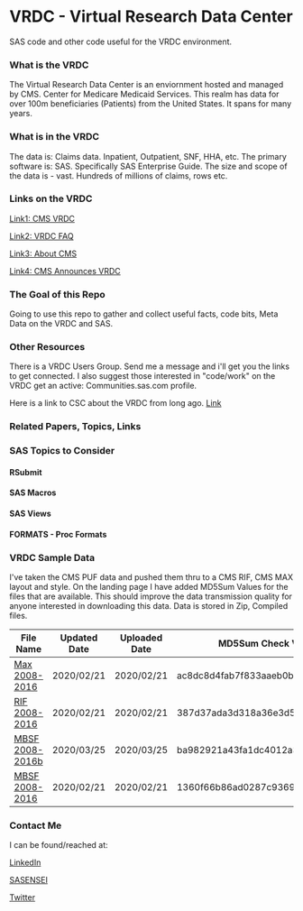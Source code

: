 # VRDC - Virtual Research Data Center
SAS code and other code useful for the VRDC environment. 

### What is the VRDC
The Virtual Research Data Center is an enviornment hosted and managed by CMS. Center for Medicare Medicaid Services.
This realm has data for over 100m beneficiaries (Patients) from the United States.
It spans for many years.

### What is in the VRDC
The data is: Claims data. Inpatient, Outpatient, SNF, HHA, etc.
The primary software is: SAS.  Specifically SAS Enterprise Guide.
The size and scope of the data is - vast. Hundreds of millions of claims, rows etc.

### Links on the VRDC
[Link1: CMS VRDC](https://www.resdac.org/cms-virtual-research-data-center-vrdc)

[Link2: VRDC FAQ](https://www.resdac.org/cms-virtual-research-data-center-vrdc-faqs)

[Link3: About CMS](https://www.cms.gov/About-CMS/Agency-Information/OMH/research-and-data/index.html)

[Link4: CMS Announces VRDC](https://www.cms.gov/newsroom/press-releases/cms-announces-new-data-sharing-tool)


### The Goal of this Repo
Going to use this repo to gather and collect useful facts, code bits, Meta Data on the VRDC and SAS.

### Other Resources
There is a VRDC Users Group.  Send me a message and i'll get you the links to get connected.
I also suggest those interested in "code/work" on the VRDC get an active: Communities.sas.com profile.

Here is a link to CSC about the VRDC from long ago. [Link](https://communities.sas.com/t5/SAS-in-Health-Care-Related/SAS-on-CCW-VRDC-Looking-to-start-a-Special-Interest-Group/td-p/356463)

### Related Papers, Topics, Links


### SAS Topics to Consider
#### RSubmit
#### SAS Macros
#### SAS Views
#### FORMATS - Proc Formats

### VRDC Sample Data
I've taken the CMS PUF data and pushed them thru to a CMS RIF, CMS MAX layout and style.
On the landing page I have added MD5Sum Values for the files that are available.
This should improve the data transmission quality for anyone interested in downloading this data.
Data is stored in Zip, Compiled files.


|File Name | Updated Date | Uploaded Date | MD5Sum Check Value|Current Version|Status/Notes|
|----------|--------------|---------------|-------------------|---------------|------------|
|[Max 2008-2016](https://ztorres.net/vrdc_data) |2020/02/21 | 2020/02/21 | ac8dc8d4fab7f833aaeb0ba75d186717 | V1|Latest|
|[RIF 2008-2016](https://ztorres.net/vrdc_data) |2020/02/21 | 2020/02/21 | 387d37ada3d318a36e3d593085da83e8 | V1|Latest|
|[MBSF 2008-2016b](https://ztorres.net/vrdc_data)|2020/03/25 | 2020/03/25 | ba982921a43fa1dc4012a3f17702cccb | V2|Latest|
|[MBSF 2008-2016](https://ztorres.net/vrdc_data)|2020/02/21 | 2020/02/21 | 1360f66b86ad0287c9369c75de7012ce | V1|Older|



### Contact Me
I can be found/reached at:

[LinkedIn](https://www.linkedin.com/in/zeketorres)

[SASENSEI](https://sasensei.com/user/zeketorres)

[Twitter](https://twitter.com/zeketorres1)

